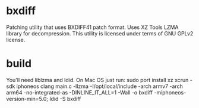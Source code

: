 # bxdiff
Patching utility that uses BXDIFF41 patch format.
Uses XZ Tools LZMA library for decompression.
This utility is licensed under terms of GNU GPLv2 license.
# build
You'll need liblzma and ldid.
On Mac OS just run:
sudo port install xz
xcrun -sdk iphoneos clang main.c -llzma -I/opt/local/include -arch armv7 -arch arm64 -no-integrated-as -DINLINE_IT_ALL=1 -Wall -o bxdiff -miphoneos-version-min=5.0; ldid -S bxdiff
